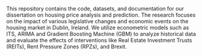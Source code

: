 This repository contains the code, datasets, and documentation for our dissertation on housing price analysis and prediction. The research focuses on the impact of various legislative changes and economic events on the housing market in Dublin, Ireland. We utilize econometric models such as ITS, ARIMA and Gradient Boosting Machine (GBM) to analyze historical data and evaluate the effects of interventions like Real Estate Investment Trusts (REITs), Rent Pressure Zones (RPZs), and Brexit.
